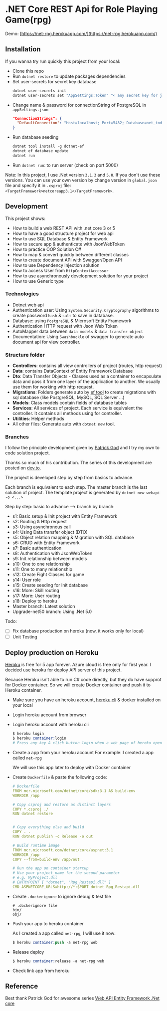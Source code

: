 # .NET Core REST Api for Role Playing Game(rpg)

Demo: [https://net-rpg.herokuapp.com/](https://net-rpg.herokuapp.com/)
## Installation

If you wanna try run quickly this project from your local:
- Clone this repo
- Run `dotnet restore` to update packages dependencies
- Set user-secrets for secret key database
  ```s
  dotnet user-secrets init
  dotnet user-secrets set "AppSettings:Token" "< any secret key for jsonwebtoken>"
  ```
- Change name & password for connectionString of PostgreSQL in `appSettings.json`
  ```json
  "ConnectionStrings": {
    "DefaultConnection": "Host=localhost; Port=5432; Database=net_todo; User ID=postgres; Password=postgres"
  }
  ```
- Run database seeding
  ```s
  dotnet tool install -g dotnet-ef
  dotnet ef database update
  dotnet run
  ```
- Run `dotnet run`: to run server (check on port 5000)

Note: In this project, I use .Net version `3.1.3` and `5.0`. If you don't use these versions. You can use your own version by change version in `global.json` file and specify it in `.csproj` file: `<TargetFramework>netcoreapp3.1</TargetFramework>`.
## Development

This project shows: 
  - How to build a web REST API with .net core 3 or  5
  - How to have a good structure project for web api
  - How to use SQL Database & Entity Framework
  - How to secure app & authenticate with JsonWebToken
  - How to practice OOP Solution C# 
  - How to map & convert quickly between different classes
  - How to create document API with Swagger/Open API
  - How to use Dependency Injection solution
  - How to access User from `HttpContextAccessor`
  - How to use asynchronously development solution for your project
  - How to use Generic type
  

### Technologies
- Dotnet web api
- Authentication user: Using `System.Security.Cryptography` algorithms to create password `hash` & `salt` to save in database.
- Database: using `PostgreSQL` & Microsoft Entity Framework
- Authentication HTTP request with Json Web Token
- AutoMapper data between `data models` &  `data transfer object`
- Documentation: Using `Swashbuckle` of swagger to generate auto document api for view controller.

### Structure folder

- **Controllers**: contains all view controllers of project (routes, http request)
- **Data**: contains DataContext of Entity Framework Database
- **Dto**: Data Transfer Objects - Classes used as a container to encapsulate data and pass it from one layer of the application to another. We usually use them for working with http request.
- **Migrations**: Folders generate auto by [ef tool](https://docs.microsoft.com/en-us/ef/core/cli/dotnet) to create migrations with sql database (like PostgreSQL, MySQL, SQL Server ...)
- **Models**: Class models contain fields of database tables
- **Services**: All services of project. Each service is equivalent the controller. It contains all methods using for controller.
- **Utilities**: Helper methods
- All other files: Generate auto with `dotnet new` tool.
  

### Branches
I follow the principle development given by [Patrick God](https://dev.to/_patrickgod) and I try my own to code solution project.

  Thanks so much of his contribution. The series of this development are posted on [dev.to](https://dev.to/_patrickgod/net-core-3-1-web-api-entity-framework-jumpstart-part-1-4jla). 

The project is developed step by step from basics to advance.

Each branch is equivalent to each step. The master branch is the last solution of project. The template project is generated by `dotnet new webapi -o <...>`

Step by step: basic to advance --> branch by branch:

- s1: Basic setup & Init  project with Entity Framework
- s2: Routing & Http request
- s3: Using asynchronous call
- s4: Using Data transfer object (DTO)
- s5: Object relation mapping & Migration with SQL database
- s6: CRUD with Entity Framework
- s7: Basic authentication
- s8: Authentication with JsonWebToken
- s9: Init relationship between models
- s10: One to one relationship
- s11: One to many relationship
- s12: Create Fight Classes for game
- s14: User role
- s15: Create seeding for Init database
- s16: More: Skill routing
- s17: More: User routing
- s18: Deploy to heroku
- Master branch: Latest solution
- Upgrade-net50 branch: Using .Net 5.0
  
Todo:
- [ ] Fix database production on heroku (now, it works only for local)
- [ ] Unit Testing

## Deploy production on Heroku
[Heroku](https://www.heroku.com/home) is free for 5 app forever. Azure cloud is free only for first year. I decided use heroku for deploy API server of this project.

Because Heroku isn't able to run C# code directly, but they do have supprot for Docker container. So we will create Docker container and push it to Heroku container.

- Make sure you have an heroku account, [heroku cli](https://devcenter.heroku.com/articles/heroku-cli) & docker installed on your local
- Login heroku account from browser
- Login heroku account with heroku cli
  ```s
  $ heroku login
  $ heroku container:login
  # Press any key & click button login when a web page of heroku opened
  ```
- Create a app from your heroku account
  For example: I created a app called `net-rpg`
  
  We will use this app later to deploy with Docker container
- Create `Dockerfile` & paste the following code:
  ```yml
  # Dockerfile
  FROM mcr.microsoft.com/dotnet/core/sdk:3.1 AS build-env
  WORKDIR /app

  # Copy csproj and restore as distinct layers
  COPY *.csproj ./
  RUN dotnet restore


  # Copy everything else and build
  COPY . .
  RUN dotnet publish -c Release -o out

  # Build runtime image
  FROM mcr.microsoft.com/dotnet/core/aspnet:3.1
  WORKDIR /app
  COPY --from=build-env /app/out .

  # Run the app on container startup
  # Use your project name for the second parameter
  # e.g. MyProject.dll
  # ENTRYPOINT [ "dotnet", "Rpg_Restapi.dll" ]
  CMD ASPNETCORE_URLS=http://*:$PORT dotnet Rpg_Restapi.dll
  ```
- Create `.dockerignore` to ignore debug & test file
  ```
  # .dockerignore file
  bin/
  obj/
  ```
- Push your app to heroku container
  
  As I created a app called `net-rpg`, I will use it now:
  ```s
  $ heroku container:push -a net-rpg web
  ```
- Release deploy
  ```s
  $ heroku container:release -a net-rpg web
  ```
- Check link app from heroku
## Reference

Best thank Patrick God for awesome series [Web API Entity Framework .Net core](https://dev.to/_patrickgod/net-core-3-1-web-api-entity-framework-jumpstart-part-1-4jla)

